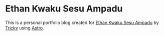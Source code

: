 # Ethan Kwaku Sesu Ampadu

This is a personal portfolio blog created for [Ethan Kwaku Sesu Ampadu]() by [Tricky](https://github.com/amartey-tricky) using [Astro](https://astro.build).

